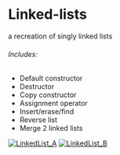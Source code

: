 # Linked-lists
a recreation of singly linked lists

###### Includes:

- Default constructor
- Destructor
- Copy constructor
- Assignment operator 
- Insert/erase/find 
- Reverse list
- Merge 2 linked lists

[![LinkedList_A](http://206.189.195.136/wp-content/uploads/2018/05/llA.jpg "LinkedList_A")](http://206.189.195.136/wp-content/uploads/2018/05/llA.jpg "LinkedList_A")
[![LinkedList_B](http://206.189.195.136/wp-content/uploads/2018/05/llb.jpg "LinkedList_B")](http://206.189.195.136/wp-content/uploads/2018/05/llB.jpg "LinkedList_B")
